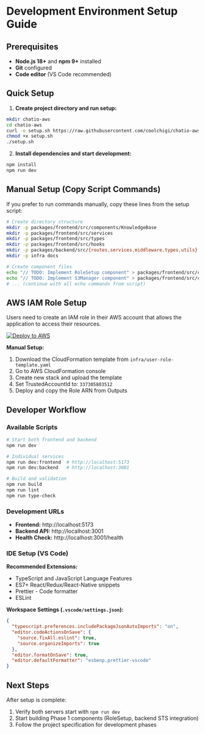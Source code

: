 # Development Environment Setup Guide

## Prerequisites

- **Node.js 18+** and **npm 9+** installed
- **Git** configured
- **Code editor** (VS Code recommended)

## Quick Setup

1. **Create project directory and run setup:**
```bash
mkdir chatio-aws
cd chatio-aws
curl -o setup.sh https://raw.githubusercontent.com/coolchigi/chatio-aws/main/setup.sh
chmod +x setup.sh
./setup.sh
```

2. **Install dependencies and start development:**
```bash
npm install
npm run dev
```

## Manual Setup (Copy Script Commands)

If you prefer to run commands manually, copy these lines from the setup script:

```bash
# Create directory structure
mkdir -p packages/frontend/src/components/KnowledgeBase
mkdir -p packages/frontend/src/services
mkdir -p packages/frontend/src/types
mkdir -p packages/frontend/src/hooks
mkdir -p packages/backend/src/{routes,services,middleware,types,utils}
mkdir -p infra docs

# Create component files
echo "// TODO: Implement RoleSetup component" > packages/frontend/src/components/RoleSetup.tsx
echo "// TODO: Implement S3Manager component" > packages/frontend/src/components/S3Manager.tsx
# ... (continue with all echo commands from script)
```

## AWS IAM Role Setup

Users need to create an IAM role in their AWS account that allows the application to access their resources.

[![Deploy to AWS](https://s3.amazonaws.com/cloudformation-examples/cloudformation-launch-stack.png)](https://console.aws.amazon.com/cloudformation/home?region=us-east-1#/stacks/create/review?templateURL=https://github.com/coolchigi/chatio-aws/blob/main/infra/user-role-template.yaml&stackName=pdf-chat-role&param_TrustedAccountId=337305803512)

**Manual Setup:**
1. Download the CloudFormation template from `infra/user-role-template.yaml`
2. Go to AWS CloudFormation console
3. Create new stack and upload the template
4. Set TrustedAccountId to: `337305803512`
5. Deploy and copy the Role ARN from Outputs


## Developer Workflow

### Available Scripts
```bash
# Start both frontend and backend
npm run dev

# Individual services
npm run dev:frontend  # http://localhost:5173
npm run dev:backend   # http://localhost:3001

# Build and validation
npm run build
npm run lint
npm run type-check
```

### Development URLs
- **Frontend:** http://localhost:5173
- **Backend API:** http://localhost:3001
- **Health Check:** http://localhost:3001/health

### IDE Setup (VS Code)

**Recommended Extensions:**
- TypeScript and JavaScript Language Features
- ES7+ React/Redux/React-Native snippets
- Prettier - Code formatter
- ESLint

**Workspace Settings (`.vscode/settings.json`):**
```json
{
  "typescript.preferences.includePackageJsonAutoImports": "on",
  "editor.codeActionsOnSave": {
    "source.fixAll.eslint": true,
    "source.organizeImports": true
  },
  "editor.formatOnSave": true,
  "editor.defaultFormatter": "esbenp.prettier-vscode"
}
```

## Next Steps

After setup is complete:
1. Verify both servers start with `npm run dev`
2. Start building Phase 1 components (RoleSetup, backend STS integration)
3. Follow the project specification for development phases